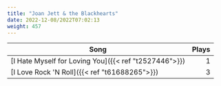 ```yaml
---
title: "Joan Jett & the Blackhearts"
date: 2022-12-08/2022T07:02:13
weight: 457
---
```




 Song | Plays 
----- | -----:
[I Hate Myself for Loving You]({{< ref "t2527446">}}) | 1
[I Love Rock 'N Roll]({{< ref "t61688265">}}) | 3
